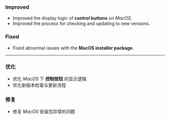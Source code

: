 ### Improved

- Improved the display logic of **control buttons** on _MacOS_.
- Improved the process for checking and updating to new versions.

### Fixed

- Fixed abnormal issues with the **MacOS installer package**.

---

### 优化

- 优化 _MacOS_ 下 **控制按钮** 的显示逻辑
- 优化新版本检查与更新流程

### 修复

- 修复 _MacOS_ 安装包异常的问题
